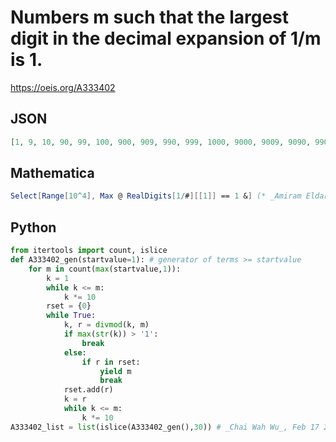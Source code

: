 # Numbers m such that the largest digit in the decimal expansion of 1/m is 1\.
https://oeis.org/A333402
## JSON
```JSON
[1, 9, 10, 90, 99, 100, 900, 909, 990, 999, 1000, 9000, 9009, 9090, 9900, 9990, 9999, 10000, 90000, 90009, 90090, 90900, 90909, 99000, 99900, 99990, 99999, 100000, 900000, 900009, 900090, 900900, 909000, 909090, 990000, 990099, 999000, 999900, 999990, 999999, 1000000]
```
## Mathematica
```Mathematica
Select[Range[10^4], Max @ RealDigits[1/#][[1]] == 1 &] (* _Amiram Eldar_, Mar 19 2020 *)
```
## Python
```Python
from itertools import count, islice
def A333402_gen(startvalue=1): # generator of terms >= startvalue
    for m in count(max(startvalue,1)):
        k = 1
        while k <= m:
            k *= 10
        rset = {0}
        while True:
            k, r = divmod(k, m)
            if max(str(k)) > '1':
                break
            else:
                if r in rset:
                    yield m
                    break
            rset.add(r)
            k = r
            while k <= m:
                k *= 10
A333402_list = list(islice(A333402_gen(),30)) # _Chai Wah Wu_, Feb 17 2022
```
